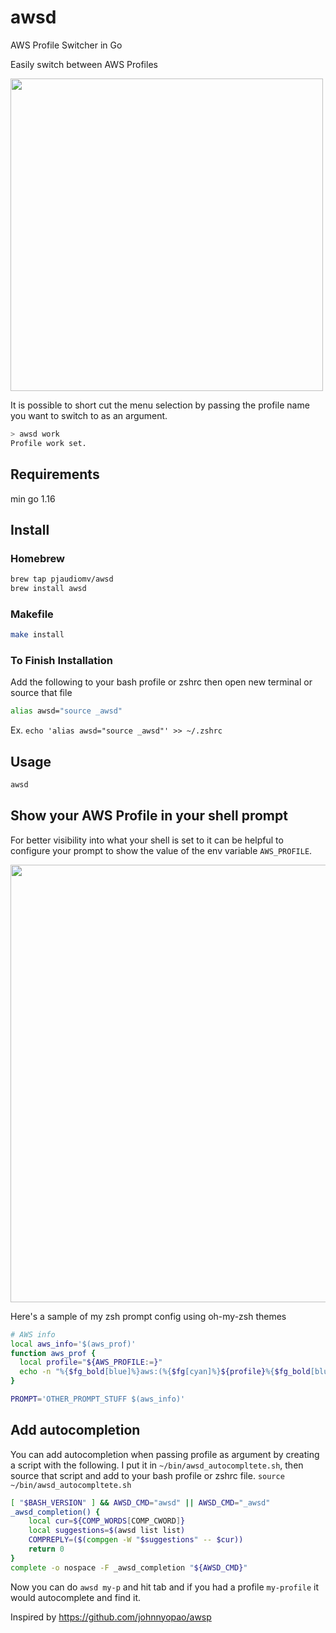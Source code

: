 # awsd

AWS Profile Switcher in Go

Easily switch between AWS Profiles

<img src="assets/demo.gif" width="500">

It is possible to short cut the menu selection by passing
the profile name you want to switch to as an argument.

```sh
> awsd work
Profile work set.
```


## Requirements
min go 1.16

## Install

### Homebrew

```sh
brew tap pjaudiomv/awsd
brew install awsd
```

### Makefile

```sh
make install
```



### To Finish Installation
Add the following to your bash profile or zshrc then open new terminal or source that file

```sh
alias awsd="source _awsd"
```

Ex. `echo 'alias awsd="source _awsd"' >> ~/.zshrc`

## Usage
```sh
awsd
```

## Show your AWS Profile in your shell prompt
For better visibility into what your shell is set to it can be helpful to configure your prompt to show the value of the env variable `AWS_PROFILE`.

<img src="assets/screenshot.png" width="700">

Here's a sample of my zsh prompt config using oh-my-zsh themes

```sh
# AWS info
local aws_info='$(aws_prof)'
function aws_prof {
  local profile="${AWS_PROFILE:=}"
  echo -n "%{$fg_bold[blue]%}aws:(%{$fg[cyan]%}${profile}%{$fg_bold[blue]%})%{$reset_color%} "
}
```

```sh
PROMPT='OTHER_PROMPT_STUFF $(aws_info)'
```

## Add autocompletion
You can add autocompletion when passing profile as argument by creating a script with the following. I put it in 
`~/bin/awsd_autocompltete.sh`, then source that script and add to your bash profile or zshrc file.
`source ~/bin/awsd_autocompltete.sh`

```bash
[ "$BASH_VERSION" ] && AWSD_CMD="awsd" || AWSD_CMD="_awsd"
_awsd_completion() {
    local cur=${COMP_WORDS[COMP_CWORD]}
    local suggestions=$(awsd list list)
    COMPREPLY=($(compgen -W "$suggestions" -- $cur))
    return 0
}
complete -o nospace -F _awsd_completion "${AWSD_CMD}"
```

Now you can do `awsd my-p` and hit tab and if you had a profile `my-profile` it would autocomplete and find it.

Inspired by https://github.com/johnnyopao/awsp
